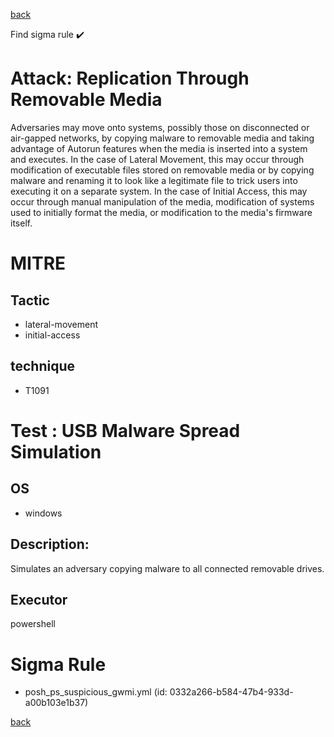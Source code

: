 
[back](../index.md)

Find sigma rule :heavy_check_mark: 

# Attack: Replication Through Removable Media 

Adversaries may move onto systems, possibly those on disconnected or air-gapped networks, by copying malware to removable media and taking advantage of Autorun features when the media is inserted into a system and executes. In the case of Lateral Movement, this may occur through modification of executable files stored on removable media or by copying malware and renaming it to look like a legitimate file to trick users into executing it on a separate system. In the case of Initial Access, this may occur through manual manipulation of the media, modification of systems used to initially format the media, or modification to the media's firmware itself.

# MITRE
## Tactic
  - lateral-movement
  - initial-access


## technique
  - T1091


# Test : USB Malware Spread Simulation
## OS
  - windows


## Description:
Simulates an adversary copying malware to all connected removable drives. 


## Executor
powershell

# Sigma Rule
 - posh_ps_suspicious_gwmi.yml (id: 0332a266-b584-47b4-933d-a00b103e1b37)



[back](../index.md)
